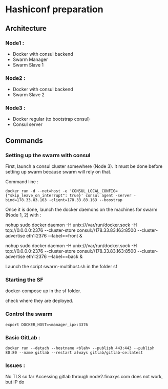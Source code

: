 # Hashiconf preparation

## Architecture

### Node1 :
* Docker with consul backend
* Swarm Manager
* Swarm Slave 1

### Node2 :
* Docker with consul backend
* Swarm Slave 2

### Node3 :
* Docker regular (to bootstrap consul)
* Consul server

## Commands

### Setting up the swarm with consul

First, launch a consul cluster somewhere (Node 3). It must be done before 
setting up swarm because swarm will rely on that.

Command line :

    docker run -d --net=host -e 'CONSUL_LOCAL_CONFIG={"skip_leave_on_interrupt": true}' consul agent -server -bind=178.33.83.163 -client=178.33.83.163 --boostrap


Once it is done, launch the docker daemons on the machines for swarm (Node 1, 2)
 with :

   nohup sudo docker daemon -H unix:///var/run/docker.sock -H tcp://0.0.0.0:2376 --cluster-store consul://178.33.83.163:8500 --cluster-advertise eth1:2376 --label==front &

   nohup sudo docker daemon -H unix:///var/run/docker.sock -H tcp://0.0.0.0:2376 --cluster-store consul://178.33.83.163:8500 --cluster-advertise eth1:2376 --label==back &


Launch the script swarm-multihost.sh in the folder sf

### Starting the SF

docker-compose up in the sf folder.

check where they are deployed.

### Control the swarm

```
export DOCKER_HOST=<manager_ip>:3376
```

### Basic GitLab :

```
docker run --detach --hostname <blah> --publish 443:443 --publish 80:80 --name gitlab --restart always gitlab/gitlab-ce:latest
```

### Issues :

No TLS so far
Accessing gitlab through node2.finaxys.com does not work, but IP do
